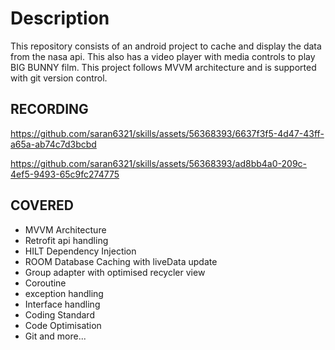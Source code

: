# Description

This repository consists of an android project to cache and display the data from the nasa api.
This also has a video player with media controls to play BIG BUNNY film.
This project follows MVVM architecture and is supported with git version control.

## RECORDING

https://github.com/saran6321/skills/assets/56368393/6637f3f5-4d47-43ff-a65a-ab74c7d3bcbd

https://github.com/saran6321/skills/assets/56368393/ad8bb4a0-209c-4ef5-9493-65c9fc274775

## COVERED

- MVVM Architecture
- Retrofit api handling 
- HILT Dependency Injection
- ROOM Database Caching with liveData update
- Group adapter with optimised recycler view
- Coroutine
- exception handling
- Interface handling
- Coding Standard
- Code Optimisation
- Git and more...
